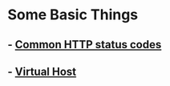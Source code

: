 # Some Basic Things

## - <a href="https://github.com/anubhavbhatt/basic-things/blob/master/common_http_status_codes.md"> Common HTTP status codes </a>

## - <a href="https://github.com/anubhavbhatt/basic-things/blob/master/virtualhost.txt">Virtual Host</a>
